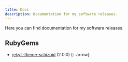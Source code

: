 ```yaml
---
title: Docs
description: Documentation for my software releases.
---
```


Here you can find documentation for my software releases.

## RubyGems
- [jekyll-theme-schizoid](/docs/jekyll-theme-schizoid) (2.0.0)
{: .arrow}